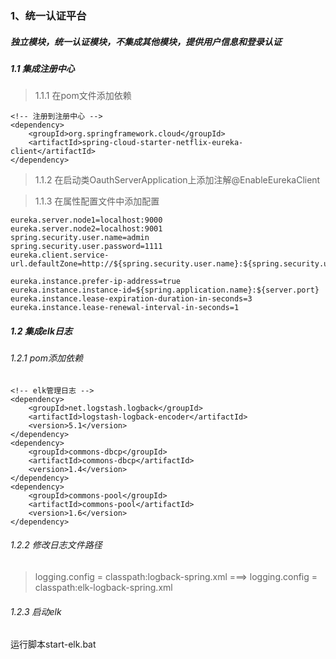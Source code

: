 ### 1、统一认证平台
##### 独立模块，统一认证模块，不集成其他模块，提供用户信息和登录认证

##### 1.1 集成注册中心
> 1.1.1 在pom文件添加依赖
```aidl
<!-- 注册到注册中心 -->
<dependency>
    <groupId>org.springframework.cloud</groupId>
    <artifactId>spring-cloud-starter-netflix-eureka-client</artifactId>
</dependency>
```
> 1.1.2 在启动类OauthServerApplication上添加注解@EnableEurekaClient

> 1.1.3 在属性配置文件中添加配置
```aidl
eureka.server.node1=localhost:9000
eureka.server.node2=localhost:9001
spring.security.user.name=admin
spring.security.user.password=1111
eureka.client.service-url.defaultZone=http://${spring.security.user.name}:${spring.security.user.password}@${eureka.server.node1}/eureka/,http://${spring.security.user.name}:${spring.security.user.password}@${eureka.server.node2}/eureka/

eureka.instance.prefer-ip-address=true
eureka.instance.instance-id=${spring.application.name}:${server.port}
eureka.instance.lease-expiration-duration-in-seconds=3
eureka.instance.lease-renewal-interval-in-seconds=1
```

##### 1.2 集成elk日志
###### 1.2.1 pom添加依赖
```aidl
<!-- elk管理日志 -->
<dependency>
    <groupId>net.logstash.logback</groupId>
    <artifactId>logstash-logback-encoder</artifactId>
    <version>5.1</version>
</dependency>
<dependency>
    <groupId>commons-dbcp</groupId>
    <artifactId>commons-dbcp</artifactId>
    <version>1.4</version>
</dependency>
<dependency>
    <groupId>commons-pool</groupId>
    <artifactId>commons-pool</artifactId>
    <version>1.6</version>
</dependency>
```
###### 1.2.2 修改日志文件路径
> logging.config = classpath:logback-spring.xml  ===> logging.config = classpath:elk-logback-spring.xml

###### 1.2.3 启动elk
运行脚本start-elk.bat